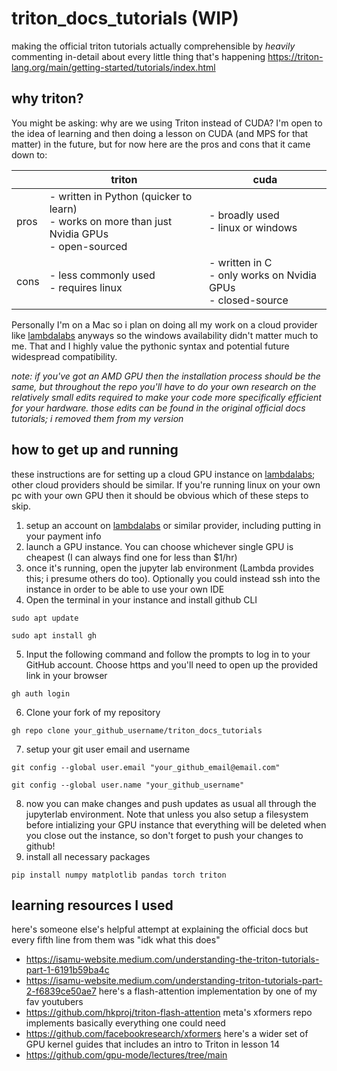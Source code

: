 # triton_docs_tutorials **(WIP)**
making the official triton tutorials actually comprehensible by *heavily* commenting in-detail about every little thing that's happening
https://triton-lang.org/main/getting-started/tutorials/index.html

## why triton?
You might be asking: why are we using Triton instead of CUDA? I'm open to the idea of learning and then doing a lesson on CUDA (and MPS for that matter) in the future, but for now here are the pros and cons that it came down to:

|      | triton                                                                                            | cuda                                                             |
| ---- | ------------------------------------------------------------------------------------------------- | ---------------------------------------------------------------- |
| pros | - written in Python (quicker to learn)<br>- works on more than just Nvidia GPUs<br>- open-sourced | - broadly used<br>- linux or windows                             |
| cons | - less commonly used<br>- requires linux                                                          | - written in C<br>- only works on Nvidia GPUs<br>- closed-source |

Personally I'm on a Mac so i plan on doing all my work on a cloud provider like [lambdalabs](https://lambdalabs.com) anyways so the windows availability didn't matter much to me. That and I highly value the pythonic syntax and potential future widespread compatibility. 

*note: if you've got an AMD GPU then the installation process should be the same, but throughout the repo you'll have to do your own research on the relatively small edits required to make your code more specifically efficient for your hardware. those edits can be found in the original official docs tutorials; i removed them from my version*

## how to get up and running
these instructions are for setting up a cloud GPU instance on [lambdalabs](https://lambdalabs.com); other cloud providers should be similar. If you're running linux on your own pc with your own GPU then it should be obvious which of these steps to skip. 

1. setup an account on [lambdalabs](https://lambdalabs.com) or similar provider, including putting in your payment info
2. launch a GPU instance. You can choose whichever single GPU is cheapest (I can always find one for less than $1/hr)
3. once it's running, open the jupyter lab environment (Lambda provides this; i presume others do too). Optionally you could instead ssh into the instance in order to be able to use your own IDE
4. Open the terminal in your instance and install github CLI
```
sudo apt update
```
```
sudo apt install gh
```
5. Input the following command and follow the prompts to log in to your GitHub account. Choose https and you'll need to open up the provided link in your browser
```
gh auth login
```
6. Clone your fork of my repository
```
gh repo clone your_github_username/triton_docs_tutorials
```
7. setup your git user email and username
```
git config --global user.email "your_github_email@email.com"
```
```
git config --global user.name "your_github_username"
```
8. now you can make changes and push updates as usual all through the jupyterlab environment. Note that unless you also setup a filesystem before intializing your GPU instance that everything will be deleted when you close out the instance, so don't forget to push your changes to github!
9. install all necessary packages
```
pip install numpy matplotlib pandas torch triton
```

## learning resources I used
here's someone else's helpful attempt at explaining the official docs but every fifth line from them was "idk what this does"
- https://isamu-website.medium.com/understanding-the-triton-tutorials-part-1-6191b59ba4c
- https://isamu-website.medium.com/understanding-triton-tutorials-part-2-f6839ce50ae7
here's a flash-attention implementation by one of my fav youtubers
- https://github.com/hkproj/triton-flash-attention
meta's xformers repo implements basically everything one could need
- https://github.com/facebookresearch/xformers
here's a wider set of GPU kernel guides that includes an intro to Triton in lesson 14
- https://github.com/gpu-mode/lectures/tree/main


